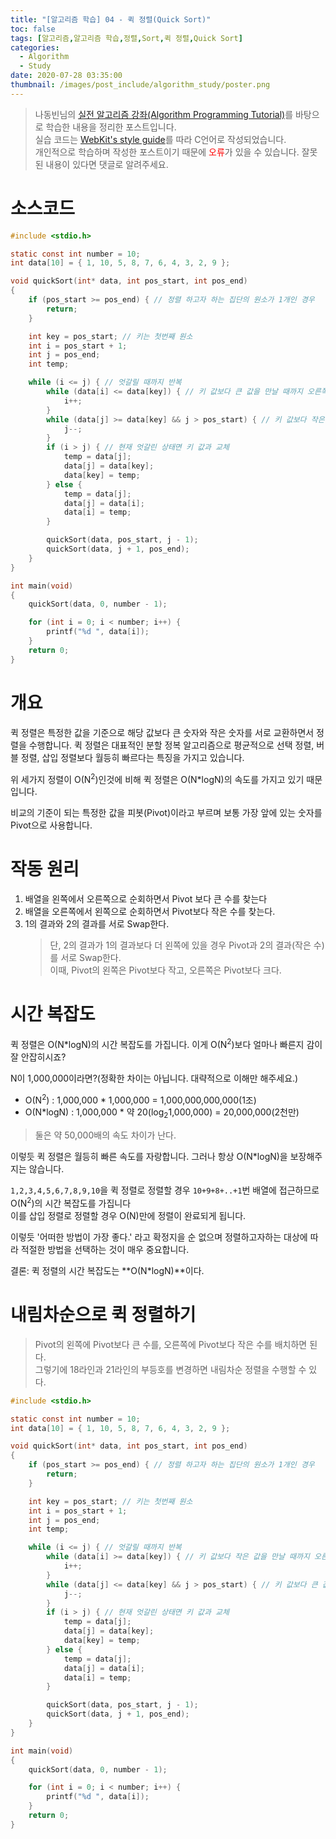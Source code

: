 ```yaml
---
title: "[알고리즘 학습] 04 - 퀵 정렬(Quick Sort)"
toc: false
tags: [알고리즘,알고리즘 학습,정렬,Sort,퀵 정렬,Quick Sort]
categories:
  - Algorithm
  - Study
date: 2020-07-28 03:35:00
thumbnail: /images/post_include/algorithm_study/poster.png
---
```

> 나동빈님의 [실전 알고리즘 강좌(Algorithm Programming Tutorial)](https://www.youtube.com/playlist?list=PLRx0vPvlEmdDHxCvAQS1_6XV4deOwfVrz)를 바탕으로 학습한 내용을 정리한 포스트입니다.  
> 실습 코드는 [WebKit's style guide](https://webkit.org/code-style-guidelines/)를 따라 C언어로 작성되었습니다.   
> 개인적으로 학습하며 작성한 포스트이기 때문에 <font color='red'>오류</font>가 있을 수 있습니다. 잘못된 내용이 있다면 댓글로 알려주세요.  

# 소스코드
```C
#include <stdio.h>

static const int number = 10;
int data[10] = { 1, 10, 5, 8, 7, 6, 4, 3, 2, 9 };

void quickSort(int* data, int pos_start, int pos_end)
{
    if (pos_start >= pos_end) { // 정렬 하고자 하는 집단의 원소가 1개인 경우
        return;
    }

    int key = pos_start; // 키는 첫번째 원소
    int i = pos_start + 1;
    int j = pos_end;
    int temp;

    while (i <= j) { // 엇갈릴 때까지 반복
        while (data[i] <= data[key]) { // 키 값보다 큰 값을 만날 때까지 오른쪽으로 이동
            i++;
        }
        while (data[j] >= data[key] && j > pos_start) { // 키 값보다 작은 값을 만날 때까지 왼쪽으로 이동
            j--;
        }
        if (i > j) { // 현재 엇갈린 상태면 키 값과 교체
            temp = data[j];
            data[j] = data[key];
            data[key] = temp;
        } else {
            temp = data[j];
            data[j] = data[i];
            data[i] = temp;
        }

        quickSort(data, pos_start, j - 1);
        quickSort(data, j + 1, pos_end);
    }
}

int main(void)
{
    quickSort(data, 0, number - 1);

    for (int i = 0; i < number; i++) {
        printf("%d ", data[i]);
    }
    return 0;
}
```

# 개요
퀵 정렬은 특정한 값을 기준으로 해당 값보다 큰 숫자와 작은 숫자를 서로 교환하면서 정렬을 수행합니다.
퀵 정렬은 대표적인 분할 정복 알고리즘으로 평균적으로 선택 정렬, 버블 정렬, 삽입 정렬보다 월등히 빠르다는 특징을 가지고 있습니다.
    
위 세가지 정렬이 O(N<sup>2</sup>)인것에 비해 퀵 정렬은 O(N*logN)의 속도를 가지고 있기 때문입니다.



비교의 기준이 되는 특정한 값을 피봇(Pivot)이라고 부르며 보통 가장 앞에 있는 숫자를 Pivot으로 사용합니다.


# 작동 원리
1. 배열을 왼쪽에서 오른쪽으로 순회하면서 Pivot 보다 큰 수를 찾는다
2. 배열을 오른쪽에서 왼쪽으로 순회하면서 Pivot보다 작은 수를 찾는다.
3. 1의 결과와 2의 결과를 서로 Swap한다.
    > 단, 2의 결과가 1의 결과보다 더 왼쪽에 있을 경우 Pivot과 2의 결과(작은 수)를 서로 Swap한다.  
    이때, Pivot의 왼쪽은 Pivot보다 작고, 오른쪽은 Pivot보다 크다. 

# 시간 복잡도
퀵 정렬은 O(N*logN)의 시간 복잡도를 가집니다. 이게 O(N<sup>2</sup>)보다 얼마나 빠른지 감이 잘 안잡히시죠?

N이 1,000,000이라면?(정확한 차이는 아닙니다. 대략적으로 이해만 해주세요.)
* O(N<sup>2</sup>) : 1,000,000 * 1,000,000 = 1,000,000,000,000(1조)
* O(N*logN) : 1,000,000 * 약 20(log<sub>2</sub>1,000,000) = 20,000,000(2천만)
> 둘은 약 50,000배의 속도 차이가 난다.
 
이렇듯 퀵 정렬은 월등히 빠른 속도를 자랑합니다. 그러나 항상 O(N*logN)을 보장해주지는 않습니다.

`1,2,3,4,5,6,7,8,9,10`을 퀵 정렬로 정렬할 경우 `10+9+8+..+1`번 배열에 접근하므로 O(N<sup>2</sup>)의 시간 복잡도를 가집니다  
이를 삽입 정렬로 정렬할 경우 O(N)만에 정렬이 완료되게 됩니다.

이렇듯 '어떠한 방법이 가장 좋다.' 라고 확정지을 순 없으며 정렬하고자하는 대상에 따라 적절한 방법을 선택하는 것이 매우 중요합니다. 

결론: 퀵 정렬의 시간 복잡도는 **O(N\*logN)**이다.


# 내림차순으로 퀵 정렬하기
> Pivot의 왼쪽에 Pivot보다 큰 수를, 오른쪽에 Pivot보다 작은 수를 배치하면 된다.  
> 그렇기에 18라인과 21라인의 부등호를 변경하면 내림차순 정렬을 수행할 수 있다.
```c
#include <stdio.h>

static const int number = 10;
int data[10] = { 1, 10, 5, 8, 7, 6, 4, 3, 2, 9 };

void quickSort(int* data, int pos_start, int pos_end)
{
    if (pos_start >= pos_end) { // 정렬 하고자 하는 집단의 원소가 1개인 경우
        return;
    }

    int key = pos_start; // 키는 첫번째 원소
    int i = pos_start + 1;
    int j = pos_end;
    int temp;

    while (i <= j) { // 엇갈릴 때까지 반복
        while (data[i] >= data[key]) { // 키 값보다 작은 값을 만날 때까지 오른쪽으로 이동
            i++;
        }
        while (data[j] <= data[key] && j > pos_start) { // 키 값보다 큰 값을 만날 때까지 왼쪽으로 이동
            j--;
        }
        if (i > j) { // 현재 엇갈린 상태면 키 값과 교체
            temp = data[j];
            data[j] = data[key];
            data[key] = temp;
        } else {
            temp = data[j];
            data[j] = data[i];
            data[i] = temp;
        }

        quickSort(data, pos_start, j - 1);
        quickSort(data, j + 1, pos_end);
    }
}

int main(void)
{
    quickSort(data, 0, number - 1);

    for (int i = 0; i < number; i++) {
        printf("%d ", data[i]);
    }
    return 0;
}
```